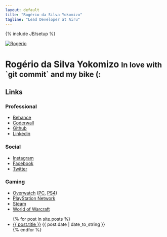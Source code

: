 ```yaml
---
layout: default
title: "Rogério da Silva Yokomizo"
tagline: "Lead Developer at Airu"
---
```

{% include JB/setup %}

<div class="page-header">
  <a href="/"><img alt="Rogério" src="http://www.gravatar.com/avatar/5dc63b0e1394be552daf2ad84418bb40?s=220" class="img-circle me"></a>
  <h1>Rogério da Silva Yokomizo <small>In love with `git commit` and my bike (:</small></h1>
</div>

<h2>Links</h2>

<h3>Professional</h3>

<ul>
  <li><a target="_blank" href="https://www.behance.net/yokomizor" rel="nofollow">Behance</a></li>
  <li><a target="_blank" href="https://coderwall.com/yokomizor" rel="nofollow">Coderwall</a></li>
  <li><a target="_blank" href="https://github.com/yokomizor" rel="nofollow">Github</a></li>
  <li><a target="_blank" href="https://www.linkedin.com/in/rogério-yokomizo-ab9b928a" rel="nofollow">Linkedin</a></li>
</ul>

<h3>Social</h3>

<ul>
  <li><a target="_blank" href="https://www.instagram.com/pobrejapa/" rel="nofollow">Instagram</a></li>
  <li><a target="_blank" href="https://www.facebook.com/rogerio.yokomizo.9" rel="nofollow">Facebook</a></li>
  <li><a target="_blank" href="https://twitter.com/yokomizor" rel="nofollow">Twitter</a></li>
</ul>

<h3>Gaming</h3>

<ul>
  <li><a target="_blank" href="https://playoverwatch.com/en-us/career/pc/eu/bonigota-2124" rel="nofollow">Overwatch</a> (<a target="_blank" href="https://playoverwatch.com/en-us/career/pc/eu/bonigota-2124" rel="nofollow">PC</a>, <a target="_blank" href="https://playoverwatch.com/en-us/career/psn/bonigota" rel="nofollow">PS4</a>)</li>
  <li><a target="_blank" href="http://br.playstation.com/publictrophy/?onlinename=yokomizor" rel="nofollow">PlayStation Network</a></li>
  <li><a target="_blank" href="http://steamcommunity.com/id/yokomizor" rel="nofollow">Steam</a></li>
  <li><a target="_blank" href="http://us.battle.net/wow/en/character/nemesis/Bonigota/advanced" rel="nofollow">World of Warcraft</a></li>
</ul>

<ul>
{% for post in site.posts %}
  <li><a href="{{ BASE_PATH }}{{ post.url }}">{{ post.title }}</a> <span class="date">{{ post.date | date_to_string }}</span></li>
{% endfor %}
</ul>

